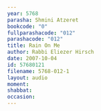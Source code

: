 ```yaml
---
year: 5768
parasha: Shmini Atzeret
bookcode: "0"
fullparashacode: "012"
parashacode: "012"
title: Rain On Me
author: Rabbi Eliezer Hirsch
date: 2007-10-04
id: 57680121
filename: 5768-012-1
layout: audio
moment: 
shabbat: 
occasion: 
---
```


